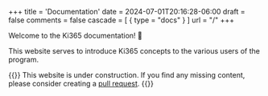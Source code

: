 +++
title = 'Documentation'
date = 2024-07-01T20:16:28-06:00
draft = false
comments = false
cascade = [ { type = "docs" } ]
url = "/"
+++

Welcome to the Ki365 documentation! 🎉

This website serves to introduce Ki365 concepts to the various users of the program.

{{<callout type="warning">}}
This website is under construction. If you find any missing content, please consider creating a [pull request](https://github.com/Ki365/ki365.github.io/pulls).
{{</callout>}}
